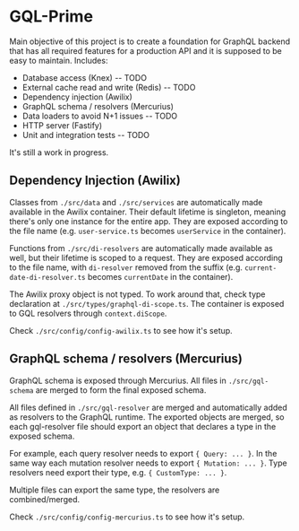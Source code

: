 # GQL-Prime

Main objective of this project is to create a foundation for GraphQL backend that has all required features for a production API and it is supposed to be
easy to maintain. Includes:

- Database access (Knex) -- TODO
- External cache read and write (Redis) -- TODO
- Dependency injection (Awilix)
- GraphQL schema / resolvers (Mercurius)
- Data loaders to avoid N+1 issues -- TODO
- HTTP server (Fastify)
- Unit and integration tests -- TODO

It's still a work in progress.

## Dependency Injection (Awilix)

Classes from `./src/data` and `./src/services` are automatically made available in the Awilix container.
Their default lifetime is singleton, meaning there's only one instance for the entire app.
They are exposed according to the file name (e.g. `user-service.ts` becomes `userService` in the container).

Functions from `./src/di-resolvers` are automatically made available as well, but their lifetime is scoped to
a request.
They are exposed according to the file name, with `di-resolver` removed from the suffix
(e.g. `current-date-di-resolver.ts` becomes `currentDate` in the container).

The Awilix proxy object is not typed. To work around that, check type declaration at `./src/types/graphql-di-scope.ts`.
The container is exposed to GQL resolvers through `context.diScope`.

Check `./src/config/config-awilix.ts` to see how it's setup.

## GraphQL schema / resolvers (Mercurius)

GraphQL schema is exposed through Mercurius. All files in `./src/gql-schema` are merged to form the final exposed schema.

All files defined in `./src/gql-resolver` are merged and automatically added as resolvers to the GraphQL runtime.
The exported objects are merged, so each gql-resolver file should export an object that declares a type in the exposed schema.

For example, each query resolver needs to export `{ Query: ... }`. In the same way each mutation resolver needs to export `{ Mutation: ... }`.
Type resolvers need export their type, e.g. `{ CustomType: ... }`.

Multiple files can export the same type, the resolvers are combined/merged.

Check `./src/config/config-mercurius.ts` to see how it's setup.
